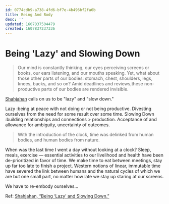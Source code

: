 ```yaml
---
id: 0774cdb9-a738-4fd6-bf7e-4b496bf2fa6b
title: Being And Body
desc: ''
updated: 1607837504479
created: 1607837237336
---
```


# Being 'Lazy' and Slowing Down

>Our mind is constantly thinking, our eyes perceiving screens or books, our ears listening, and our mouths speaking. Yet, what about those other parts of our bodies: stomach, chest, shoulders, legs, knees, backs, and so on? Amid deadlines and reviews,these non-productive parts of our bodies are rendered invisible.

[Shahjahan](assets/Shahjahan.pdf) calls on us to be "lazy" and "slow down."

Lazy
  :being at peace with not doing or not being productive. Divesting ourselves from the need for some result over some time.
Slowing Down
  :building relationships and connections > production. Acceptance of and allowance for ambiguity, uncertainty of outcomes.

>With the introduction of the clock, time was delinked from human bodies, and human bodies from nature.

When was the last time I went a day without looking at a clock? Sleep, meals, exercise — essential activities to our livelihood and health have been de-prioritized in favor of time. We make time to eat between meetings, stay up far too late to finish a project. Western notions of linear, immutable time have severed the link between humans and the natural cycles of which we are but one small part, no matter how late we stay up staring at our screens.

We have to re-embody ourselves...

Ref:
[Shahjahan, “Being ‘Lazy’ and Slowing Down.”](assets/Shahjahan.pdf)